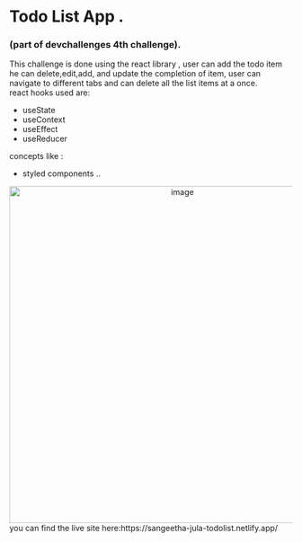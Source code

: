 # Todo List App .
### (part of devchallenges 4th challenge).

<div>
This challenge is done using the react library , user can add the todo item he can delete,edit,add, and update the completion of item, user can navigate to different tabs and can delete all the list items at a once.
</div>
<div>
react hooks used are:
    <ul>
        <li>useState</li>
        <li>useContext</li>
        <li>useEffect</li>
        <li>useReducer</li>
    </ul>
concepts like :
    <ul>    
        <li>styled components ..</li>
    </ul>
</div>
<div>
    <div align="center">
        <img width="600" alt="image"  src="https://user-images.githubusercontent.com/74001727/210156744-7ee05528-75ad-4ef6-b9d3-e2e4fabc347c.png">
    </div> 
    you can find the live site here:https://sangeetha-jula-todolist.netlify.app/
    
</div>
